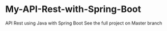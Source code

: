 # My-API-Rest-with-Spring-Boot
API Rest using Java with Spring Boot
See the full project on Master branch
